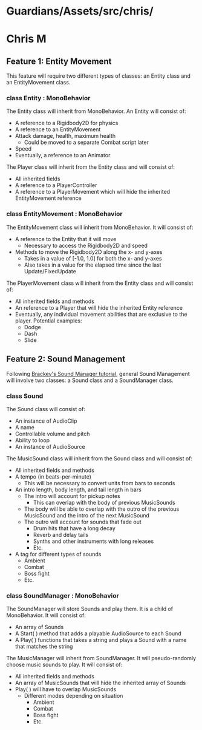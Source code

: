 # Guardians/Assets/src/chris/

# Chris M

## Feature 1: Entity Movement

This feature will require two different types of classes: an Entity class and an EntityMovement class. 

### class Entity : MonoBehavior

The Entity class will inherit from MonoBehavior. An Entity will consist of:
  - A reference to a Rigidbody2D for physics
  - A reference to an EntityMovement
  - Attack damage, health, maximum health
	  - Could be moved to a separate Combat script later
  - Speed
  - Eventually, a reference to an Animator

The Player class will inherit from the Entity class and will consist of:
  - All inherited fields
  - A reference to a PlayerController
  - A reference to a PlayerMovement which will hide the inherited EntityMovement reference

### class EntityMovement : MonoBehavior

The EntityMovement class will inherit from MonoBehavior. It will consist of:
  - A reference to the Entity that it will move
	  - Necessary to access the Rigidbody2D and speed
  - Methods to move the Rigidbody2D along the x- and y-axes
	  - Takes in a value of [-1.0, 1.0] for both the x- and y-axes
	  - Also takes in a value for the elapsed time since the last Update/FixedUpdate

The PlayerMovement class will inherit from the Entity class and will consist of:
  - All inherited fields and methods
  - An reference to a Player that will hide the inherited Entity reference
  - Eventually, any individual movement abilities that are exclusive to the player. Potential examples:
	  - Dodge
	  - Dash
	  - Slide

## Feature 2: Sound Management

Following [Brackey's Sound Manager tutorial](https://www.youtube.com/watch?v=6OT43pvUyfY), general Sound Management will involve two classes: a Sound class and a SoundManager class.

### class Sound

The Sound class will consist of:
  - An instance of AudioClip
  - A name
  - Controllable volume and pitch
  - Ability to loop
  - An instance of AudioSource

The MusicSound class will inherit from the Sound class and will consist of:
  - All inherited fields and methods
  - A tempo (in beats-per-minute)
	  - This will be necessary to convert units from bars to seconds
  - An intro length, body length, and tail length in bars
	  - The intro will account for pickup notes
		  - This can overlap with the body of previous MusicSounds
	  - The body will be able to overlap with the outro of the previous MusicSound and the intro of the next MusicSound
	  - The outro will account for sounds that fade out
		  - Drum hits that have a long decay
		  - Reverb and delay tails
		  - Synths and other instruments with long releases
		  - Etc.
- A tag for different types of sounds
	- Ambient
	- Combat
	- Boss fight
	- Etc.

### class SoundManager : MonoBehavior

The SoundManager will store Sounds and play them. It is a child of MonoBehavior. It will consist of:
  - An array of Sounds
  - A Start( ) method that adds a playable AudioSource to each Sound
  - A Play( ) functions that takes a string and plays a Sound with a name that matches the string

The MusicManager will inherit from SoundManager. It will pseudo-randomly choose music sounds to play. It will consist of:
  - All inherited fields and methods
  - An array of MusicSounds that will hide the inherited array of Sounds
  - Play( ) will have to overlap MusicSounds
  	- Different modes depending on situation
		- Ambient
		- Combat
		- Boss fight
		- Etc.
